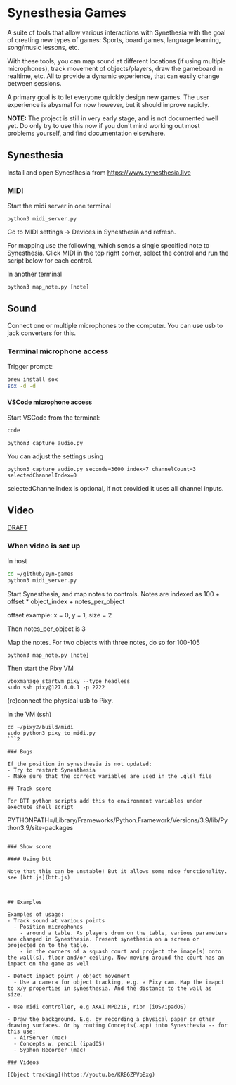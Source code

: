 # Synesthesia Games

A suite of tools that allow various interactions with Synethesia with the goal of creating new types of games: Sports, board games, language learning, song/music lessons, etc.

With these tools, you can map sound at different locations (if using multiple microphones), track movement of objects/players, draw the gameboard in realtime, etc. All to provide a dynamic experience, that can easily change between sessions. 

A primary goal is to let everyone quickly design new games. The user experience is abysmal for now however, but it should improve rapidly.

__NOTE:__ The project is still in very early stage, and is not documented well yet. Do only try to use this now if you don't mind working out most problems yourself, and find documentation elsewhere. 

## Synesthesia
Install and open Synesthesia from https://www.synesthesia.live

### MIDI

Start the midi server in one terminal
```
python3 midi_server.py
```

Go to MIDI settings -> Devices in Synesthesia and refresh.

For mapping use the following, which sends a single specified note to Synesthesia. Click MIDI in the top right corner, select the control and run the script below for each control.

In another terminal
```
python3 map_note.py [note]
```

## Sound

Connect one or multiple microphones to the computer. You can use usb to jack converters for this.

### Terminal microphone access

Trigger prompt:

```bash
brew install sox
sox -d -d
```

#### VSCode microphone access

Start VSCode from the terminal:

```bash
code
```

```
python3 capture_audio.py
```

You can adjust the settings using
```
python3 capture_audio.py seconds=3600 index=7 channelCount=3 selectedChannelIndex=0
```

selectedChannelIndex is optional, if not provided it uses all channel inputs.



## Video
[DRAFT]('./Video_README_DRAFT.md')

### When video is set up

In host

```bash
cd ~/github/syn-games
python3 midi_server.py
```

Start Synesthesia, and map notes to controls. Notes are indexed as 100 + offset * object_index + notes_per_object 

offset example: x = 0, y = 1, size = 2

Then notes_per_object is 3

Map the notes. For two objects with three notes, do so for 100-105
```
python3 map_note.py [note]
```

Then start the Pixy VM
```
vboxmanage startvm pixy --type headless
sudo ssh pixy@127.0.0.1 -p 2222
```

(re)connect the physical usb to Pixy.

In the VM (ssh)
```
cd ~/pixy2/build/midi
sudo python3 pixy_to_midi.py
```2

### Bugs

If the position in synesthesia is not updated:
- Try to restart Synesthesia
- Make sure that the correct variables are used in the .glsl file

## Track score

For BTT python scripts add this to environment variables under exectute shell script

```
PYTHONPATH=/Library/Frameworks/Python.Framework/Versions/3.9/lib/Python3.9/site-packages
```

### Show score

#### Using btt

Note that this can be unstable! But it allows some nice functionality.
see [btt.js](btt.js) 



## Examples

Examples of usage: 
- Track sound at various points
  - Position microphones
    - around a table. As players drum on the table, various parameters are changed in Synesthesia. Present synethesia on a screen or projected on to the table.
    - in the corners of a squash court and project the image(s) onto the wall(s), floor and/or ceiling. Now moving around the court has an impact on the game as well

- Detect impact point / object movement
  - Use a camera for object tracking, e.g. a Pixy cam. Map the imapct to x/y properties in synesthesia. And the distance to the wall as size. 

- Use midi controller, e.g AKAI MPD218, ribn (iOS/ipadOS)

- Draw the background. E.g. by recording a physical paper or other drawing surfaces. Or by routing Concepts(.app) into Synesthesia -- for this use:
  - AirServer (mac)
  - Concepts w. pencil (ipadOS)
  - Syphon Recorder (mac)

### Videos

[Object tracking](https://youtu.be/KRB6ZPVpBxg)
